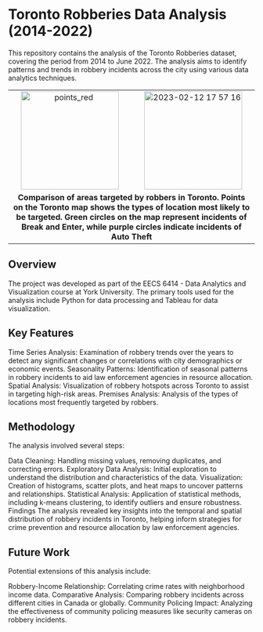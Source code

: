 # Toronto Robberies Data Analysis (2014-2022)
This repository contains the analysis of the Toronto Robberies dataset, covering the period from 2014 to June 2022. The analysis aims to identify patterns and trends in robbery incidents across the city using various data analytics techniques.

<table align="center">
  <tr>
    <td align="center">
      <img src="https://github.com/user-attachments/assets/de11f498-cb3f-463f-a432-c598f726bcf3" alt="points_red" height="200px" width="auto" />
    </td>
    <td align="center">
      <img src="https://github.com/user-attachments/assets/f3d38626-a23e-459e-9492-ec903c63d60f" alt="2023-02-12 17 57 16" height="200px" width="auto" />   
    </td>
  </tr>
  <tr>
    <td colspan="2" align="center">
      <figcaption><strong>Comparison of areas targeted by robbers in Toronto. Points on the Toronto map shows the types of location
most likely to be targeted. Green circles on the map represent incidents of Break
and Enter, while purple circles indicate incidents of Auto
Theft</strong></figcaption>
    </td>
  </tr>
</table>

## Overview
The project was developed as part of the EECS 6414 - Data Analytics and Visualization course at York University. The primary tools used for the analysis include Python for data processing and Tableau for data visualization.

## Key Features
Time Series Analysis: Examination of robbery trends over the years to detect any significant changes or correlations with city demographics or economic events.
Seasonality Patterns: Identification of seasonal patterns in robbery incidents to aid law enforcement agencies in resource allocation.
Spatial Analysis: Visualization of robbery hotspots across Toronto to assist in targeting high-risk areas.
Premises Analysis: Analysis of the types of locations most frequently targeted by robbers.

## Methodology
The analysis involved several steps:

Data Cleaning: Handling missing values, removing duplicates, and correcting errors.
Exploratory Data Analysis: Initial exploration to understand the distribution and characteristics of the data.
Visualization: Creation of histograms, scatter plots, and heat maps to uncover patterns and relationships.
Statistical Analysis: Application of statistical methods, including k-means clustering, to identify outliers and ensure robustness.
Findings
The analysis revealed key insights into the temporal and spatial distribution of robbery incidents in Toronto, helping inform strategies for crime prevention and resource allocation by law enforcement agencies.

## Future Work
Potential extensions of this analysis include:

Robbery-Income Relationship: Correlating crime rates with neighborhood income data.
Comparative Analysis: Comparing robbery incidents across different cities in Canada or globally.
Community Policing Impact: Analyzing the effectiveness of community policing measures like security cameras on robbery incidents.
